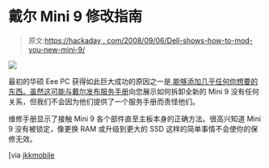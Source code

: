 # 戴尔 Mini 9 修改指南

> 原文:[https://hackaday . com/2008/09/06/Dell-shows-how-to-mod-you-new-mini-9/](https://hackaday.com/2008/09/06/dell-shows-you-how-to-mod-your-new-mini-9/)

![](../Images/e30e20e65ea8e1f2d7d1391b3e0f44fd.png)

最初的华硕 Eee PC 获得如此巨大成功的原因之一是,[能够添加几乎任何你想要的东西。虽然这可能与](http://www.hackaday.com/2008/01/19/add-everything-to-your-eeepc/)[戴尔发布服务手册](http://support.euro.dell.com/support/edocs/systems/ins910/en/sm/index.htm)向您展示如何拆卸全新的 Mini 9 没有任何关系，但我们不会因为他们提供了一个服务手册而责怪他们。

维修手册显示了接触 Mini 9 各个部件直至主板本身的正确方法。很高兴知道 Mini 9 没有被锁定，像更换 RAM 或升级到更大的 SSD 这样的简单事情不会使你的保修无效。

[via [jkkmobile](http://jkkmobile.blogspot.com/2008/09/dell-inspiron-mini-9-dissected.html)